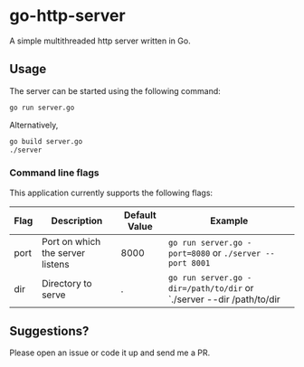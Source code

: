 # go-http-server
A simple multithreaded http server written in Go.

## Usage

The server can be started using the following command:

```bash
go run server.go
```

Alternatively,

```bash
go build server.go
./server
```

### Command line flags

This application currently supports the following flags:

| Flag | Description | Default Value | Example |
| --- | --- | --- | --- |
| port | Port on which the server listens | 8000 | `go run server.go -port=8080` or `./server --port 8001` |
| dir | Directory to serve | . | `go run server.go -dir=/path/to/dir` or `./server --dir /path/to/dir |

## Suggestions?

Please open an issue or code it up and send me a PR.
